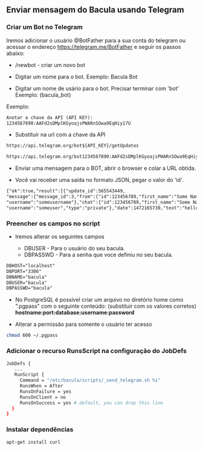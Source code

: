## Enviar mensagem do Bacula usando Telegram


### Criar um Bot no Telegram

Iremos adicionar o usuário @BotFather para a sua conta do telegram ou acessar o endereço https://telegram.me/BotFather
e seguir os passos abaixo:

- /newbot - criar um novo bot

- Digitar um nome para o bot. Exemplo: Bacula Bot

- Digitar um nome de usário para o bot. Precisar terminar com 'bot' Exemplo: (bacula_bot)

Exemplo: 

```txt
Anotar a chave da API (API KEY):
1234567890:AAFd2sDMplKGyoajsPWARnSOwa9EqHiy17U
```

* Substituir na url com a chave da API

```txt
https://api.telegram.org/bot${API_KEY}/getUpdates

https://api.telegram.org/bot1234567890:AAFd2sDMplKGyoajsPWARnSOwa9EqHiy17U/getUpdates
```

* Enviar uma mensagem para o BOT, abrir o browser e colar a URL obtida.

* Você vai receber uma saída no formato JSON, pegar o valor do 'id'.

```txt
{"ok":true,"result":[{"update_id":565543449,
"message":{"message_id":3,"from":{"id":123456789,"first_name":"Some Name","last_name":"Some Last Name",
"username":"someusername"},"chat":{"id":123456789,"first_name":"Some Name","last_name":"Some Last Name",
"username":"someuser","type":"private"},"date":1472165730,"text":"hello"}}]}
```

### Preencher os campos no script

* Iremos alterar os seguintes campos 

  - DBUSER - Para o usuário do seu bacula.
  - DBPASSWD - Para a senha que voce definiu no seu bacula.

```txt
DBHOST="localhost"
DBPORT="3306"
DBNAME="bacula"
DBUSER="bacula"
DBPASSWD="bacula"
```

* No PostgreSQL é possível criar um arquivo no diretório home como ".pgpass" com o seguinte conteúdo: (substituir com os valores corretos) 
**hostname:port:database:username:password**

* Alterar a permissão para somente o usuário ter acesso

```bash
chmod 600 ~/.pgpass
```

### Adicionar o recurso RunsScript na configuração do JobDefs

```bash
JobDefs {
   ...
   RunScript {
     Command = "/etc/bacula/scripts/_send_telegram.sh %i"
     RunsWhen = After
     RunsOnFailure = yes
     RunsOnClient = no
     RunsOnSuccess = yes # default, you can drop this line
  }
}
```

### Instalar dependências

```basg
apt-get install curl
```
